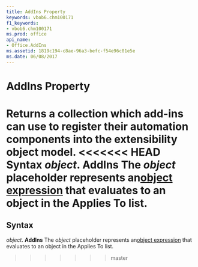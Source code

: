 ```yaml
---
title: AddIns Property
keywords: vbob6.chm100171
f1_keywords:
- vbob6.chm100171
ms.prod: office
api_name:
- Office.AddIns
ms.assetid: 1819c194-c8ae-96a3-befc-f54e96c01e5e
ms.date: 06/08/2017
---
```



# AddIns Property



Returns a collection which add-ins can use to register their automation components into the extensibility object model.
<<<<<<< HEAD
 **Syntax**
 _object_. **AddIns**
The  _object_ placeholder represents an[object expression](../../Glossary/vbe-glossary.md) that evaluates to an object in the Applies To list.
=======

## Syntax

_object_. **AddIns**
The  _object_ placeholder represents an[object expression](../../Glossary/vbe-glossary.md#object-expression) that evaluates to an object in the Applies To list.
>>>>>>> master


